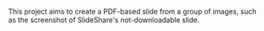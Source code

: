 This project aims to create a PDF-based slide from a group of images, such as the screenshot of SlideShare's not-downloadable slide.
